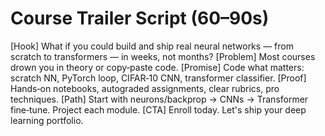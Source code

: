 # Course Trailer Script (60–90s)

[Hook] What if you could build and ship real neural networks — from scratch to transformers — in weeks, not months?
[Problem] Most courses drown you in theory or copy‑paste code.
[Promise] Code what matters: scratch NN, PyTorch loop, CIFAR‑10 CNN, transformer classifier.
[Proof] Hands‑on notebooks, autograded assignments, clear rubrics, pro techniques.
[Path] Start with neurons/backprop → CNNs → Transformer fine‑tune. Project each module.
[CTA] Enroll today. Let's ship your deep learning portfolio.
